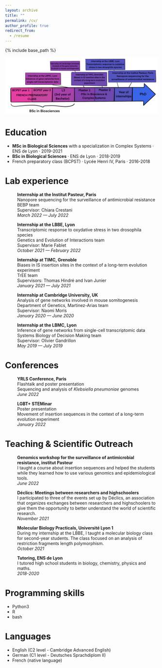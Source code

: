 ```yaml
---
layout: archive
title: ""
permalink: /cv/
author_profile: true
redirect_from:
  - /resume
---
```


{% include base_path %}

![](/images/timeline.png)

Education
======
* **MSc in Biological Sciences** with a specialization in Complex Systems · ENS de Lyon · 2019-2021
* **BSc in Biological Sciences** · ENS de Lyon · 2018-2019
* French preparatory class (BCPST) · Lycée Henri IV, Paris · 2016-2018

Lab experience
======

<p style="margin-left: 40px"><b>Internship at the Institut Pasteur, Paris</b>
<br>Nanopore sequencing for the surveillance of antimicrobial resistance
<br>BEBP team
<br>Supervisor: Chiara Crestani
<br><i>March 2022 — July 2022</i></p>

<p style="margin-left: 40px"><b>Internship at the LBBE, Lyon</b>
<br>Transcriptomic response to oxydative stress in two drosophila species
<br>Genetics and Evolution of Interactions team
<br>Supervisor: Marie Fablet
<br><i>October 2021 — February 2022</i></p>

<p style="margin-left: 40px"><b>Internship at TIMC, Grenoble</b>
<br>Biases in IS insertion sites in the context of a long-term evolution experiment
<br>TrEE team
<br>Supervisors: Thomas Hindré and Ivan Junier
<br><i>January 2021 — July 2021</i></p>

<p style="margin-left: 40px"><b>Internship at Cambridge University, UK</b>
<br>Analysis of gene networks involved in mouse somitogenesis
<br>Department of Genetics, Martinez-Arias team
<br>Supervisor: Naomi Moris
<br><i>January 2020 — June 2020</i></p>

<p style="margin-left: 40px"><b>Internship at the LBMC, Lyon</b>
<br>Inference of gene networks from single-cell transcriptomic data
<br>Systems Biology of Decision Making team
<br>Supervisor: Olivier Gandrillon
<br><i>May 2019 — July 2019</i></p>



Conferences
======
<p style="margin-left: 40px"><b>YRLS Conference, Paris</b>
<br>Flashtalk and poster presentation
<br>Sequencing and analysis of <i>Klebsiella pneumoniae</i> genomes
<br><i>June 2022</i></p>

<p style="margin-left: 40px"><b>LGBT+ STEMinar</b>
<br>Poster presentation
<br>Movement of insertion sequences in the context of a long-term evolution experiment
<br><i>January 2022</i></p>



Teaching & Scientific Outreach
======

<p style="margin-left: 40px"><b>Genomics workshop for the surveillance of antimicrobial resistance, institut Pasteur</b>
<br>I taught a course about insertion sequences and helped the students while they learned how to use various genomics and epidemiological tools.
<br><i>June 2022</i></p>

<p style="margin-left: 40px"><b>Déclics: Meetings between researchers and highschoolers</b>
<br>I participated to three of the events set up by Déclics, an association that organizes exchanges between researchers and highschoolers to give them the opportunity to better understand the world of scientific research.
<br><i>November 2021</i></p>

<p style="margin-left: 40px"><b>Molecular Biology Practicals, Université Lyon 1</b>
<br>During my internship at the LBBE, I taught a molecular biology class for second-year students. The class focused on an analysis of restriction fragments length polymorphism.
<br><i>October 2021</i></p>

<p style="margin-left: 40px"><b>Tutoring, ENS de Lyon</b>
<br>I tutored high school students in biology, chemistry, physics and maths.
<br><i>2018-2020</i></p>


Programming skills
======

* Python3
* R
* bash


Languages
======

* English (C2 level - Cambridge Advanced English)
* German (C1 level - Deutsches Sprachdiplom II)
* French (native language)
